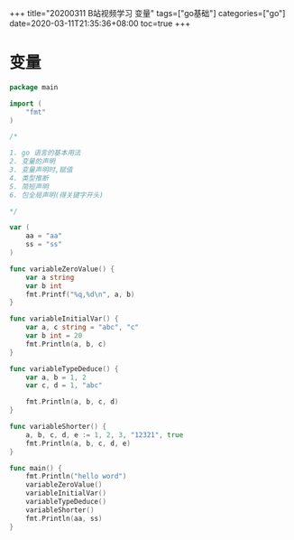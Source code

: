 +++
title="20200311 B站视频学习 变量"
tags=["go基础"]
categories=["go"]
date=2020-03-11T21:35:36+08:00
toc=true
+++

# 变量

```go
package main

import (
	"fmt"
)

/*

1. go 语言的基本用法
2. 变量的声明
3. 变量声明时,赋值
4. 类型推断
5. 简短声明
6. 包全局声明(得关键字开头)

*/

var (
	aa = "aa"
	ss = "ss"
)

func variableZeroValue() {
	var a string
	var b int
	fmt.Printf("%q,%d\n", a, b)
}

func variableInitialVar() {
	var a, c string = "abc", "c"
	var b int = 20
	fmt.Println(a, b, c)
}

func variableTypeDeduce() {
	var a, b = 1, 2
	var c, d = 1, "abc"

	fmt.Println(a, b, c, d)
}

func variableShorter() {
	a, b, c, d, e := 1, 2, 3, "12321", true
	fmt.Println(a, b, c, d, e)
}

func main() {
	fmt.Println("hello word")
	variableZeroValue()
	variableInitialVar()
	variableTypeDeduce()
	variableShorter()
	fmt.Println(aa, ss)
}

```

